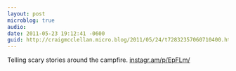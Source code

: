 ```yaml
---
layout: post
microblog: true
audio: 
date: 2011-05-23 19:12:41 -0600
guid: http://craigmcclellan.micro.blog/2011/05/24/t72832357060710400.html
---
```

Telling scary stories around the campfire.  [instagr.am/p/EpFLm/](http://instagr.am/p/EpFLm/)
